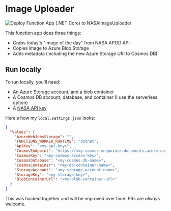 # Image Uploader

![Deploy Function App (.NET Core) to NASAImageUploader](https://github.com/daveabrock/ImageUploader/workflows/Deploy%20Function%20App%20(.NET%20Core)%20to%20NASAImageUploader/badge.svg)

This function app does three things:

- Grabs today's "image of the day" from NASA APOD API
- Copies image to Azure Blob Storage
- Adds metadata (including the new Azure Storage URI to Cosmos DB)

## Run locally

To run locally, you'll need:

- An Azure Storage account, and a blob container
- A Cosmos DB account, database, and container (I use the serverless option)
- A [NASA API key](https://api.nasa.gov/)

Here's how my `local.settings.json` looks:

```json
{
  "Values": {
    "AzureWebJobsStorage": "",
    "FUNCTIONS_WORKER_RUNTIME": "dotnet",
    "ApiKey": "<my-api-key>",
    "CosmosEndpoint": "https://<my-cosmos-endpoint>.documents.azure.com:443/",
    "CosmosKey": "<my-cosmos-access-key>",
    "CosmosDatabase": "<my-cosmos-db-name>",
    "CosmosContainer": "<my-db-container-name>",
    "StorageAccount": "<my-storage-account-name>",
    "StorageKey": "<my-storage-key>",
    "BlobContainerUrl": "<my-blob-container-url>"
  }
}
```

This was hacked together and will be improved over time. PRs are *always* welcome.

